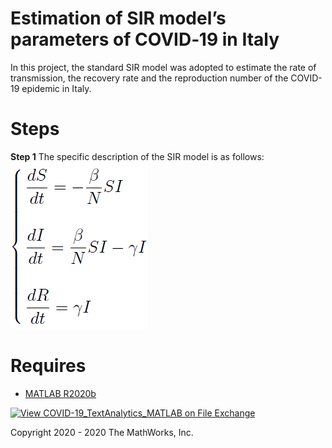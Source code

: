 # Estimation of SIR model’s parameters of COVID‑19 in Italy
In this project, the standard SIR model was adopted to estimate the rate of transmission, the recovery rate and the reproduction number of the COVID-19 epidemic in Italy.
# Steps
**Step 1**
The specific description of the SIR model is as follows:
![SIR model](/images/sir_model.png)

# Requires
- [MATLAB R2020b](https://www.mathworks.com/products/matlab.html)

[![View COVID-19_TextAnalytics_MATLAB on File Exchange](https://www.mathworks.com/matlabcentral/images/matlab-file-exchange.svg)](https://www.mathworks.com/matlabcentral/fileexchange/74942-covid-19_textanalytics_matlab)


Copyright 2020 - 2020 The MathWorks, Inc.
